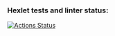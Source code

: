 ### Hexlet tests and linter status:
[![Actions Status](https://github.com/yournumberone/rails-project-lvl3/workflows/hexlet-check/badge.svg)](https://github.com/yournumberone/rails-project-lvl3/actions)